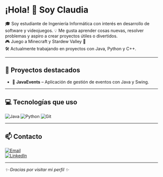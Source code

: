 # ¡Hola! 👋 Soy Claudia

🎓 Soy estudiante de Ingeniería Informática con interés en desarrollo de software y videojuegos.
💡 Me gusta aprender cosas nuevas, resolver problemas y aspiro a crear proyectos útiles o divertidos.  
🎮 Juego a Minecraft y Stardew Valley 🌱  
🛠 Actualmente trabajando en proyectos con Java, Python y C++.

---

## 🚀 Proyectos destacados

- 🎨 **JavaEvents** – Aplicación de gestión de eventos con Java y Swing.
  
---

## 💻 Tecnologías que uso

![Java](https://img.shields.io/badge/Java-ED8B00?style=for-the-badge&logo=java&logoColor=white)
![Python](https://img.shields.io/badge/Python-3776AB?style=for-the-badge&logo=python&logoColor=white)
![Git](https://img.shields.io/badge/Git-F05032?style=for-the-badge&logo=git&logoColor=white)

---

## 📫 Contacto

[![Email](https://img.shields.io/badge/Email-D14836?style=for-the-badge&logo=gmail&logoColor=white)](mailto:claudiaalfonsoredondo14@gmail.com)  
[![LinkedIn](https://img.shields.io/badge/LinkedIn-0077B5?style=for-the-badge&logo=linkedin&logoColor=white)](https://linkedin.com/in/claudia-alfonso-684795178)

---

_✨ Gracias por visitar mi perfil ✨_
